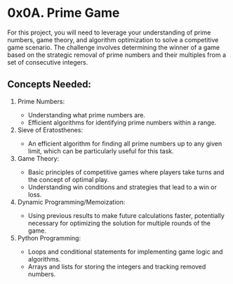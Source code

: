# 0x0A. Prime Game

<p>For this project, you will need to leverage your understanding of prime numbers, game theory, and algorithm optimization to solve a competitive game scenario. The challenge involves determining the winner of a game based on the strategic removal of prime numbers and their multiples from a set of consecutive integers.</p>

## Concepts Needed:
<ol type = "1">
    <li>Prime Numbers:</li>
    <ul>
        <li>Understanding what prime numbers are.</li>
        <li>Efficient algorithms for identifying prime numbers within a range.</li>
    </ul>
    <li>Sieve of Eratosthenes:</li>
    <ul>
        <li>An efficient algorithm for finding all prime numbers up to any given limit, which can be particularly useful for this task.</li>
    </ul>
    <li>Game Theory:</li>
    <ul>
        <li>Basic principles of competitive games where players take turns and the concept of optimal play.</li>
        <li>Understanding win conditions and strategies that lead to a win or loss.</li>
    </ul>
    <li>Dynamic Programming/Memoization:</li>
    <ul>
        <li>Using previous results to make future calculations faster, potentially necessary for optimizing the solution for multiple rounds of the game.</li>
    </ul>
    <li>Python Programming:</li>
    <ul>
        <li>Loops and conditional statements for implementing game logic and algorithms.</li>
        <li>Arrays and lists for storing the integers and tracking removed numbers.</li>
    </ul>
</ol>
